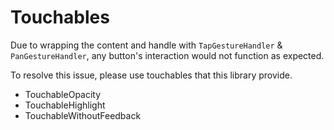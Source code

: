 # Touchables

Due to wrapping the content and handle with `TapGestureHandler` & `PanGestureHandler`, any button's interaction would not function as expected.

To resolve this issue, please use touchables that this library provide.

- TouchableOpacity
- TouchableHighlight
- TouchableWithoutFeedback
